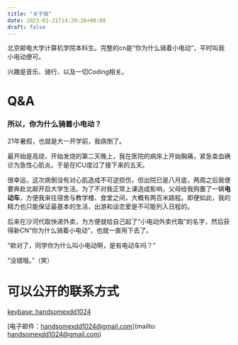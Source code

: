 ```yaml
---
title: "关于我"
date: 2023-01-21T14:29:26+08:00
draft: false
---
```


北京邮电大学计算机学院本科生。完整的cn是“你为什么骑着小电动”，平时叫我小电动便可。

兴趣是音乐、骑行、以及一切Coding相关。

# Q&A

### 所以，你为什么骑着小电动？

21年暑假，也就是大一开学前，我病倒了。

最开始是高烧，开始发烧的第二天晚上，我在医院的病床上开始胸痛，紧急查血确诊为急性心肌炎。于是在ICU度过了接下来的五天。

很幸运，这次病倒没有对心肌造成不可逆损伤，但出院已是八月底，两周之后我便要奔赴北邮开启大学生活。为了不对我正常上课造成影响，父母给我购置了一辆**电动车**，方便我来往宿舍与教学楼、食堂之间，大概有两百米路程。即便如此，我的精力也只能保证最基本的生活，出游和谈恋爱是不可能列入日程的。

后来在沙河代取快递外卖，为方便就给自己起了“小电动外卖代取”的名字，然后获得新CN“你为什么骑着小电动”，也就一直用下去了。

“欸对了，同学你为什么叫小电动啊，是有电动车吗？”

“没错哦。”（笑）

# 可以公开的联系方式

[keybase: handsomexdd1024](https://keybase.io/handsomexdd1024)

[电子邮件：handsomexdd1024@gmail.com](mailto: handsomexdd1024@gmail.com)
